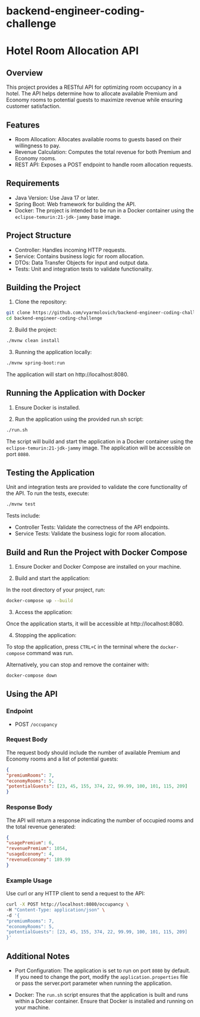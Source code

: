 # backend-engineer-coding-challenge

# Hotel Room Allocation API
## Overview
This project provides a RESTful API for optimizing room occupancy in a hotel. The API helps determine how to allocate available Premium and Economy rooms to potential guests to maximize revenue while ensuring customer satisfaction.

## Features
* Room Allocation: Allocates available rooms to guests based on their willingness to pay.
* Revenue Calculation: Computes the total revenue for both Premium and Economy rooms.
* REST API: Exposes a POST endpoint to handle room allocation requests.

## Requirements
* Java Version: Use Java 17 or later.
* Spring Boot: Web framework for building the API.
* Docker: The project is intended to be run in a Docker container using the `eclipse-temurin:21-jdk-jammy` base image.

## Project Structure
* Controller: Handles incoming HTTP requests.
* Service: Contains business logic for room allocation.
* DTOs: Data Transfer Objects for input and output data.
* Tests: Unit and integration tests to validate functionality.

## Building the Project

1. Clone the repository:

```bash
git clone https://github.com/vyarmolovich/backend-engineer-coding-challenge.git
cd backend-engineer-coding-challenge
```

2. Build the project:

```bash
./mvnw clean install
```

3. Running the application locally:

```bash
./mvnw spring-boot:run
```
The application will start on http://localhost:8080.

## Running the Application with Docker
1. Ensure Docker is installed.

2. Run the application using the provided run.sh script:

```bash
./run.sh
```

The script will build and start the application in a Docker container using the `eclipse-temurin:21-jdk-jammy` image. The application will be accessible on port `8080`.

## Testing the Application
Unit and integration tests are provided to validate the core functionality of the API. To run the tests, execute:

```bash
./mvnw test
```

Tests include:

* Controller Tests: Validate the correctness of the API endpoints.
* Service Tests: Validate the business logic for room allocation.

## Build and Run the Project with Docker Compose
1. Ensure Docker and Docker Compose are installed on your machine.

2. Build and start the application:

In the root directory of your project, run:
```bash
docker-compose up --build
```

3. Access the application:

Once the application starts, it will be accessible at http://localhost:8080.

4. Stopping the application:

To stop the application, press `CTRL+C` in the terminal where the `docker-compose` command was run.

Alternatively, you can stop and remove the container with:
```bash
docker-compose down
```

## Using the API

### Endpoint
* POST ```/occupancy```

### Request Body
The request body should include the number of available Premium and Economy rooms and a list of potential guests:

```json
{
"premiumRooms": 7,
"economyRooms": 5,
"potentialGuests": [23, 45, 155, 374, 22, 99.99, 100, 101, 115, 209]
}
```

### Response Body
The API will return a response indicating the number of occupied rooms and the total revenue generated:

```json
{
"usagePremium": 6,
"revenuePremium": 1054,
"usageEconomy": 4,
"revenueEconomy": 189.99
}
```

### Example Usage
Use curl or any HTTP client to send a request to the API:

```bash
curl -X POST http://localhost:8080/occupancy \
-H "Content-Type: application/json" \
-d '{
"premiumRooms": 7,
"economyRooms": 5,
"potentialGuests": [23, 45, 155, 374, 22, 99.99, 100, 101, 115, 209]
}'
```

## Additional Notes

* Port Configuration:
  The application is set to run on port `8080` by default. If you need to change the port, modify the `application.properties` file or pass the server.port parameter when running the application.

* Docker: 
  The `run.sh` script ensures that the application is built and runs within a Docker container. Ensure that Docker is installed and running on your machine.